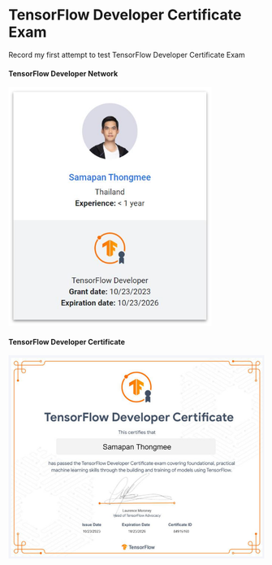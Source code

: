 # TensorFlow Developer Certificate Exam
Record my first attempt to test TensorFlow Developer Certificate Exam

#### TensorFlow Developer Network
<img src="https://github.com/SamapanThongmee/TensorFlowDeveloperCertificateExam/blob/main/Tensorflow%20Developer%20Certificate.JPG" height="470" width="400" >

#### TensorFlow Developer Certificate
<img src="https://github.com/SamapanThongmee/TensorFlowDeveloperCertificateExam/blob/main/Tensorflow%20Developer%20Certificate.PNG" height="400" width="600" >


